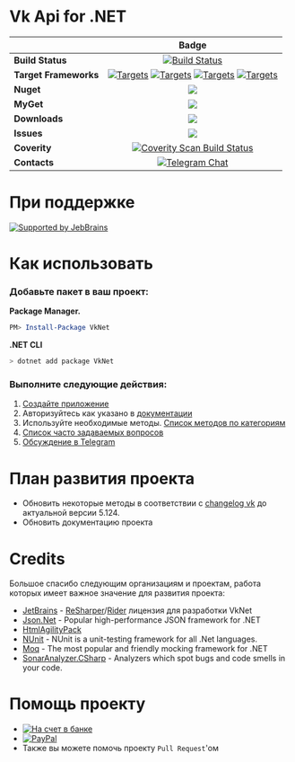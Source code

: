 # Vk Api for .NET
||Badge|
|------|:------:|
|**Build Status**|[![Build Status](https://dev.azure.com/VkDotNet/VkNet/_apis/build/status/vknet.vk)](https://dev.azure.com/VkDotNet/VkNet/_build/latest?definitionId=1)
|**Target Frameworks**|[![Targets](https://img.shields.io/badge/.NET%20Standard-2.0-green.svg)](https://docs.microsoft.com/ru-ru/dotnet/standard/net-standard) [![Targets](https://img.shields.io/badge/.NET%20-4.5-green.svg)](https://docs.microsoft.com/ru-ru/dotnet/framework/) [![Targets](https://img.shields.io/badge/.NET%20-4.6.1-green.svg)](https://docs.microsoft.com/ru-ru/dotnet/framework/) [![Targets](https://img.shields.io/badge/.NET%20-5-green.svg)](https://docs.microsoft.com/ru-ru/dotnet/core/introduction)|
|**Nuget**|[![](http://img.shields.io/nuget/v/VkNet.svg)](http://www.nuget.org/packages/VkNet)
|**MyGet**|[![](https://img.shields.io/myget/vknet/vpre/vknet.svg)](https://www.myget.org/F/vknet)
|**Downloads**|[![](https://img.shields.io/nuget/dt/VkNet.svg)](https://www.nuget.org/packages/VkNet/)
|**Issues**|[![](https://img.shields.io/github/issues/VkNet/Vk.svg)](https://github.com/vknet/vk/issues)
|**Coverity**|[![Coverity Scan Build Status](https://img.shields.io/coverity/scan/6249.svg)](https://scan.coverity.com/projects/vknet)
|**Contacts**|[![Telegram Chat](https://img.shields.io/badge/Chat-Telegram-0F80C1.svg)](https://t.me/VkDotNet)|

# При поддержке
[![Supported by JebBrains](https://raw.githubusercontent.com/vknet/vk/master/.github/jetbrains_logo.png)](https://www.jetbrains.com/)

# Как использовать
### Добавьте пакет в ваш проект:
**Package Manager.**
``` powershell
PM> Install-Package VkNet
```
**.NET CLI**
``` bash
> dotnet add package VkNet
```
### Выполните следующие действия:
1. [Создайте приложение](https://vk.com/editapp?act=create)
2. Авторизуйтесь как указано в [документации](https://vknet.github.io/vk/authorize/)
3. Используйте необходимые методы. [Список методов по категориям](https://vknet.github.io/vk/)
4. [Список часто задаваемых вопросов](https://github.com/vknet/vk/wiki/FAQ)
5. [Обсуждение в Telegram](https://t.me/VkDotNet)

# План развития проекта

- Обновить некоторые методы в соответствии с [changelog vk](https://vk.com/dev/versions) до актуальной версии 5.124.
- Обновить документацию проекта

# Credits

Большое спасибо следующим организациям и проектам, работа которых имеет важное значение для развития проекта:
- [JetBrains](http://www.jetbrains.com/) - [ReSharper](http://www.jetbrains.com/resharper)/[Rider](https://www.jetbrains.com/rider/) лицензия для разработки VkNet
- [Json.Net](http://www.newtonsoft.com/json) - Popular high-performance JSON framework for .NET
- [HtmlAgilityPack](http://html-agility-pack.net/)
- [NUnit](http://www.nunit.org/) - NUnit is a unit-testing framework for all .Net languages.
- [Moq](https://github.com/moq/moq4) - The most popular and friendly mocking framework for .NET
- [SonarAnalyzer.CSharp](https://www.sonarlint.org/visualstudio/) - Analyzers which spot bugs and code smells in your code. 

# Помощь проекту
- [![На счет в банке](https://bpurl.biz/Jb)](https://money.alfabank.ru/p2p/web/transfer/minyutin)
- [![PayPal](https://img.shields.io/badge/PayPal-donate-red.svg)](https://www.paypal.me/InyutinMaxim)
- Также вы можете помочь проекту `Pull Request`'ом
